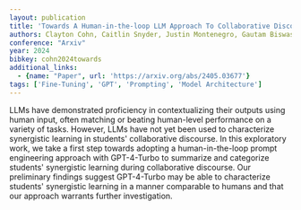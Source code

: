 ```yaml
---
layout: publication
title: 'Towards A Human-in-the-loop LLM Approach To Collaborative Discourse Analysis'
authors: Clayton Cohn, Caitlin Snyder, Justin Montenegro, Gautam Biswas
conference: "Arxiv"
year: 2024
bibkey: cohn2024towards
additional_links:
  - {name: "Paper", url: 'https://arxiv.org/abs/2405.03677'}
tags: ['Fine-Tuning', 'GPT', 'Prompting', 'Model Architecture']
---
```

LLMs have demonstrated proficiency in contextualizing their outputs using
human input, often matching or beating human-level performance on a variety of
tasks. However, LLMs have not yet been used to characterize synergistic
learning in students' collaborative discourse. In this exploratory work, we
take a first step towards adopting a human-in-the-loop prompt engineering
approach with GPT-4-Turbo to summarize and categorize students' synergistic
learning during collaborative discourse. Our preliminary findings suggest
GPT-4-Turbo may be able to characterize students' synergistic learning in a
manner comparable to humans and that our approach warrants further
investigation.
